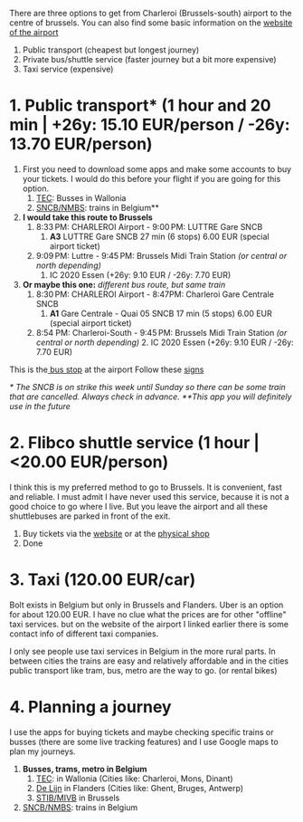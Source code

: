 There are three options to get from Charleroi (Brussels-south) airport to the centre of brussels.  You can also find some basic information on the [website of the airport](https://www.brussels-charleroi-airport.com/en/parking-access)
1. Public transport (cheapest but longest journey)
2. Private bus/shuttle service (faster journey but a bit more expensive)
3. Taxi service (expensive) 
# 1. Public transport* (1 hour and 20 min | +26y: 15.10 EUR/person / -26y: 13.70 EUR/person)
1. First you need to download some apps and make some accounts to buy your tickets. I would do this before your flight if you are going for this option.
	1. [TEC](https://www.letec.be/View/Lapplication_TEC/1003): Busses in Wallonia
	2. [SNCB/NMBS](https://www.belgiantrain.be/EN/travel-info/prepare-for-your-journey/use-the-sncb-app): trains in Belgium**
2.  **I would take this route to Brussels**
	1. 8:33 PM: CHARLEROI Airport - 9:00 PM: LUTTRE Gare SNCB
		1. **A3** LUTTRE Gare SNCB 27 min (6 stops) 6.00 EUR (special airport ticket)
	2. 9:09 PM: Luttre - 9:45 PM: Brussels Midi Train Station *(or central or north depending)*
		1. IC 2020 Essen (+26y: 9.10 EUR / -26y: 7.70 EUR)
3.  **Or maybe this one:** *different bus route, but same train*
	1. 8:30 PM: CHARLEROI Airport - 8:47PM: Charleroi Gare Centrale SNCB
		1. **A1** Gare Centrale - Quai 05 SNCB 17 min (5 stops) 6.00 EUR (special airport ticket)
	2. 8:54 PM: Charleroi-South - 9:45 PM: Brussels Midi Train Station *(or central or north depending)*
		2. IC 2020 Essen (+26y: 9.10 EUR / -26y: 7.70 EUR)

This is the[ bus stop]( https://maps.app.goo.gl/hnvdL6YChjs56jJx9) at the airport
Follow these [signs](https://www.google.com/maps/place/CHARLEROI+Airport/@0,0,3a,75y,90t/data=!3m8!1e2!3m6!1sAF1QipNTIc1Rq9_J_WX_du-MkeebpvjfHug8ZpaLeayl!2e10!3e12!6shttps:%2F%2Flh5.googleusercontent.com%2Fp%2FAF1QipNTIc1Rq9_J_WX_du-MkeebpvjfHug8ZpaLeayl%3Dw86-h114-k-no!7i3072!8i4080!4m7!3m6!1s0x47c22920430c5645:0xcd7e92673e6aa94c!8m2!3d50.4707825!4d4.4713004!10e5!16s%2Fg%2F11kqgnj3v2?entry=ttu&g_ep=EgoyMDI1MDMxOS4yIKXMDSoJLDEwMjExNjQwSAFQAw%3D%3D)

*\* The SNCB is on strike this week until Sunday so there can be some train that are cancelled. Always check in advance.*
*\*\*This app you will definitely use in the future*

# 2. Flibco shuttle service (1 hour | <20.00 EUR/person)
I think this is my preferred method to go to Brussels. It is convenient, fast and reliable. I must admit I have never used this service, because it is not a good choice to go where I live.  But you leave the airport and all these shuttlebuses are parked in front of the exit. 
1. Buy tickets via the [website](https://www.flibco.com/en) or at the [physical shop](https://maps.app.goo.gl/onHBFxLdHzMcFZqk8)
2. Done
# 3. Taxi (120.00 EUR/car)
Bolt exists in Belgium but only in Brussels and Flanders. Uber is an option for about 120.00 EUR. I have no clue what the prices are for other "offline" taxi services. but on the website of the airport I linked earlier there is some contact info of different taxi companies. 

I only see people use taxi services in Belgium in the more rural parts. In between cities the trains are easy and relatively affordable and in the cities public transport like tram, bus, metro are the way to go. (or rental bikes) 

# 4. Planning a journey

I use the apps for buying tickets and maybe checking specific trains or busses (there are some live tracking features) and I use Google maps to plan my journeys. 

1. **Busses, trams, metro in Belgium**
	1. [TEC](https://www.letec.be/View/Lapplication_TEC/1003):  in Wallonia (Cities like: Charleroi, Mons, Dinant)
	2. [De Lijn](https://www.delijn.be/en/content/ontdek-de-app/) in Flanders (Cities like: Ghent, Bruges, Antwerp)
	3. [STIB/MIVB](https://www.stib-mivb.be/buy/get-moving-with-the-stib-mivb-app) in Brussels
2. [SNCB/NMBS](https://www.belgiantrain.be/EN/travel-info/prepare-for-your-journey/use-the-sncb-app): trains in Belgium
